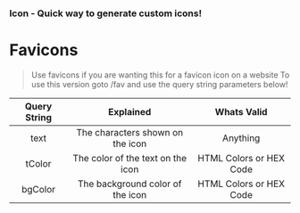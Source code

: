 ### Icon - Quick way to generate custom icons!

# Favicons
> Use favicons if you are wanting this for a favicon icon on a website
> To use this version goto /fav and use the query string parameters below!

**Query String**|**Explained**|**Whats Valid**
:-----:|:-----:|:-----:
text|The characters shown on the icon|Anything
tColor|The color of the text on the icon|HTML Colors or HEX Code
bgColor|The background color of the icon|HTML Colors or HEX Code
